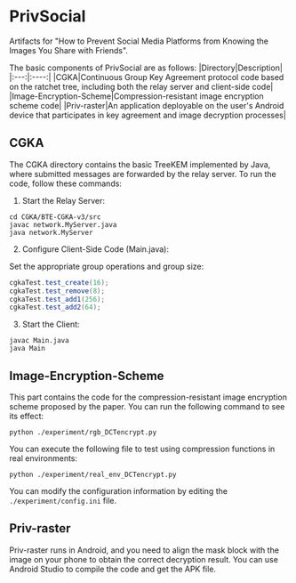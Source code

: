 # PrivSocial
Artifacts for "How to Prevent Social Media Platforms from Knowing the Images You Share with Friends".

The basic components of PrivSocial are as follows:
|Directory|Description|
|:---:|:----:|
|CGKA|Continuous Group Key Agreement protocol code based on the ratchet tree, including both the relay server and client-side code|
|Image-Encryption-Scheme|Compression-resistant image encryption scheme code|
|Priv-raster|An application deployable on the user's Android device that participates in key agreement and image decryption processes|

## CGKA
The CGKA directory contains the basic TreeKEM implemented by Java, where submitted messages are forwarded by the relay server. 
To run the code, follow these commands:
1. Start the Relay Server:
```
cd CGKA/BTE-CGKA-v3/src
javac network.MyServer.java
java network.MyServer
```

2. Configure Client-Side Code (Main.java):

Set the appropriate group operations and group size:
```java
cgkaTest.test_create(16);
cgkaTest.test_remove(8);
cgkaTest.test_add1(256);
cgkaTest.test_add2(64);
```

3. Start the Client:
```
javac Main.java
java Main
```


## Image-Encryption-Scheme
This part contains the code for the compression-resistant image encryption scheme proposed by the paper. You can run the following command to see its effect:
```
python ./experiment/rgb_DCTencrypt.py
```
You can execute the following file to test using compression functions in real environments: 
```
python ./experiment/real_env_DCTencrypt.py
```
You can modify the configuration information by editing the `./experiment/config.ini` file.


## Priv-raster
Priv-raster runs in Android, and you need to align the mask block with the image on your phone to obtain the correct decryption result. You can use Android Studio to compile the code and get the APK file.
